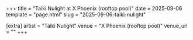 +++
title = "Taiki Nulight at X Phoenix (rooftop pool)"
date = 2025-09-06
template = "page.html"
slug = "2025-09-06-taiki-nulight"

[extra]
artist = "Taiki Nulight"
venue = "X Phoenix (rooftop pool)"
venue_url = ""
+++
